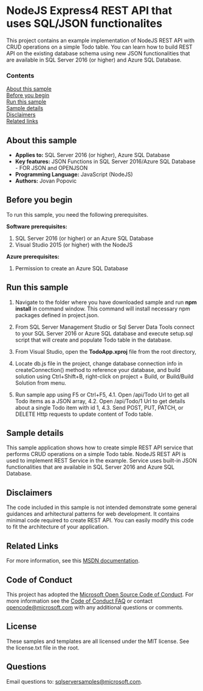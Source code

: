 ﻿# NodeJS Express4 REST API that uses SQL/JSON functionalites 

This project contains an example implementation of NodeJS REST API with CRUD operations on a simple Todo table. You can learn how to build REST API on the existing database schema using new JSON functionalities that are available in SQL Server 2016 (or higher) and Azure SQL Database.

### Contents

[About this sample](#about-this-sample)<br/>
[Before you begin](#before-you-begin)<br/>
[Run this sample](#run-this-sample)<br/>
[Sample details](#sample-details)<br/>
[Disclaimers](#disclaimers)<br/>
[Related links](#related-links)<br/>

<a name=about-this-sample></a>

## About this sample

- **Applies to:** SQL Server 2016 (or higher), Azure SQL Database
- **Key features:** JSON Functions in SQL Server 2016/Azure SQL Database - FOR JSON and OPENJSON
- **Programming Language:** JavaScript (NodeJS)
- **Authors:** Jovan Popovic

<a name=before-you-begin></a>

## Before you begin

To run this sample, you need the following prerequisites.

**Software prerequisites:**

1. SQL Server 2016 (or higher) or an Azure SQL Database
2. Visual Studio 2015 (or higher) with the NodeJS

**Azure prerequisites:**

1. Permission to create an Azure SQL Database

<a name=run-this-sample></a>

## Run this sample

1. Navigate to the folder where you have downloaded sample and run **npm install** in command window. This command will install necessary npm packages defined in project.json.

2. From SQL Server Management Studio or Sql Server Data Tools connect to your SQL Server 2016 or Azure SQL database and execute setup.sql script that will create and populate Todo table in the database.

3. From Visual Studio, open the **TodoApp.xproj** file from the root directory,

4. Locate db.js file in the project, change database connection info in createConnection() method to reference your database, and build solution using Ctrl+Shift+B, right-click on project + Build, or Build/Build Solution from menu.

5. Run sample app using F5 or Ctrl+F5,
4.1. Open /api/Todo Url to get all Todo items as a JSON array,
4.2. Open /api/Todo/1 Url to get details about a single Todo item with id 1,
4.3. Send POST, PUT, PATCH, or DELETE Http requests to update content of Todo table.

<a name=sample-details></a>

## Sample details

This sample application shows how to create simple REST API service that performs CRUD operations on a simple Todo table.
NodeJS REST API is used to implement REST Service in the example.
Service uses built-in JSON functionalities that are available in SQL Server 2016 and Azure SQL Database.

<a name=disclaimers></a>

## Disclaimers
The code included in this sample is not intended demonstrate some general guidances and arhitectural patterns for web development.
It contains minimal code required to create REST API.
You can easily modify this code to fit the architecture of your application.

<a name=related-links></a>

## Related Links

For more information, see this [MSDN documentation](https://msdn.microsoft.com/en-us/library/dn921897.aspx).

## Code of Conduct
This project has adopted the [Microsoft Open Source Code of Conduct](https://opensource.microsoft.com/codeofconduct/). For more information see the [Code of Conduct FAQ](https://opensource.microsoft.com/codeofconduct/faq/) or contact [opencode@microsoft.com](mailto:opencode@microsoft.com) with any additional questions or comments.

## License
These samples and templates are all licensed under the MIT license. See the license.txt file in the root.

## Questions
Email questions to: sqlserversamples@microsoft.com.

